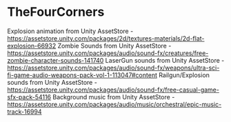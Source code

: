 # TheFourCorners

Explosion animation from Unity AssetStore - https://assetstore.unity.com/packages/2d/textures-materials/2d-flat-explosion-66932
Zombie Sounds from Unity AssetStore - https://assetstore.unity.com/packages/audio/sound-fx/creatures/free-zombie-character-sounds-141740
LaserGun sounds from Unity AssetStore - https://assetstore.unity.com/packages/audio/sound-fx/weapons/ultra-sci-fi-game-audio-weapons-pack-vol-1-113047#content
Railgun/Explosion sounds from Unity AssetStore - https://assetstore.unity.com/packages/audio/sound-fx/free-casual-game-sfx-pack-54116
Background music from Unity AssetStore - https://assetstore.unity.com/packages/audio/music/orchestral/epic-music-track-16994
